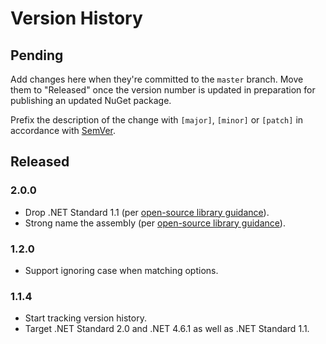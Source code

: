 # Version History

## Pending

Add changes here when they're committed to the `master` branch. Move them to "Released" once the version number
is updated in preparation for publishing an updated NuGet package.

Prefix the description of the change with `[major]`, `[minor]` or `[patch]` in accordance with [SemVer](http://semver.org).

## Released

### 2.0.0

* Drop .NET Standard 1.1 (per [open-source library guidance](https://docs.microsoft.com/en-us/dotnet/standard/library-guidance/cross-platform-targeting)).
* Strong name the assembly (per [open-source library guidance](https://docs.microsoft.com/en-us/dotnet/standard/library-guidance/strong-naming)).

### 1.2.0

* Support ignoring case when matching options.

### 1.1.4

* Start tracking version history.
* Target .NET Standard 2.0 and .NET 4.6.1 as well as .NET Standard 1.1.
